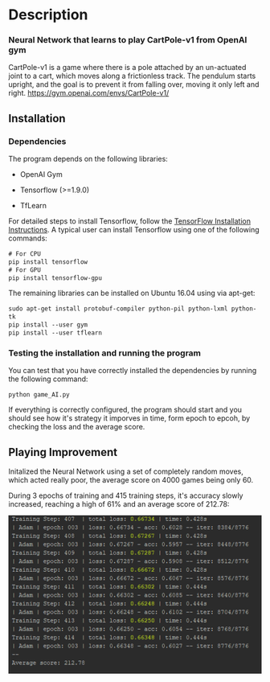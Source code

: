 # Description
### Neural Network that learns to play CartPole-v1 from OpenAI gym

CartPole-v1 is a game where there is a pole attached by an un-actuated joint to a cart,
which moves along a frictionless track. The pendulum starts upright, and the goal is to prevent it from falling over,
moving it only left and right.
https://gym.openai.com/envs/CartPole-v1/

## Installation
### Dependencies
The program depends on the following libraries:

- OpenAI Gym

- Tensorflow (>=1.9.0)

- TfLearn

For detailed steps to install Tensorflow, follow the [TensorFlow Installation Instructions](https://www.tensorflow.org/install/). A typical user can install Tensorflow using one of the following commands:

```
# For CPU
pip install tensorflow
# For GPU
pip install tensorflow-gpu
```

The remaining libraries can be installed on Ubuntu 16.04 using via apt-get:

```
sudo apt-get install protobuf-compiler python-pil python-lxml python-tk
pip install --user gym
pip install --user tflearn
```

### Testing the installation and running the program

You can test that you have correctly installed the dependencies by running the following command:

```
python game_AI.py
```

If everything is correctly configured, the program should start and you should see how it's strategy it imporves in time, form epoch to epcoh, by checking the loss and the average score.

## Playing Improvement


Initalized the Neural Network using a set of completely random moves, which acted really poor, the average score on 4000 games being only 60.

During 3 epochs of training and 415 training steps, it's accuracy slowly increased, reaching a high of 61% and an average score of 212.78:


![](https://github.com/chiriacandrei25/Game-playing-AI/blob/master/Capture2.PNG)


